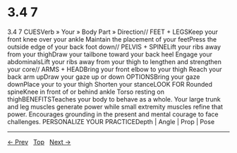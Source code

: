 # 3.4 7

3.4 7
CUESVerb » Your » Body Part » Direction// FEET + LEGSKeep your front knee over your ankle Maintain the placement of your feetPress the outside edge of your back foot down// PELVIS + SPINELift your ribs away from your thighDraw your tailbone toward your back heel Engage your abdominalsLift your ribs away from your thigh to lengthen and strengthen your core// ARMS + HEADBring your front elbow to your thigh Reach your back arm upDraw your gaze up or down
OPTIONSBring your gaze downPlace your to your thigh Shorten your stanceLOOK FOR Rounded spineKnee in front of or behind ankle Torso resting on thighBENEFITSTeaches your body to behave as a whole. Your large trunk and leg muscles generate power while small extremity muscles refine that power. Encourages grounding in the present and mental courage to face challenges.
PERSONALIZE YOUR PRACTICEDepth | Angle | Prop | Pose


---
[← Prev](/pages/page-097.md) &nbsp; [Top](/index.md) &nbsp; [Next →](/pages/page-099.md)
